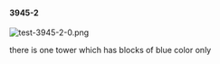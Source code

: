 #### 3945-2
![test-3945-2-0.png](https://github.com/lil-lab/nlvr/raw/master/nlvr/test/images/5/test-3945-2-0.png "test-3945-2-0.png")

there is one tower which has blocks of blue color only